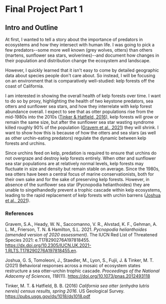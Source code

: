 # Final Project Part 1
## Intro and Outline
At first, I wanted to tell a story about the importance of predators in ecosystems and how they intersect with human life. I was going to pick a few predators--some more well known (grey wolves, otters) than others (martens, sunflower sea stars, wolverines)--and document how changes in their population and distribution change the ecosystem and landscape.

However, I quickly learned that it isn't easy to come by detailed geographic data about species people don't care about. So instead, I will be focusing on an environment that is comparatively well-studied: kelp forests off the coast of California. 

I am interested in showing the overall health of kelp forests over time. I want to do so by proxy, highlighting the health of two keystone predators, sea otters and sunflower sea stars, and how they interrelate with kelp forest abundance overall. I expect to see that as otter populations rise from the mid-1980s into the 2010s ([Tinker & Hatfield, 2016](https://pubs.usgs.gov/ds/1018/ds1018.pdf)), kelp forests will grow or remain the same size, but after the sunflower sea star wasting syndrome killed roughly 90% of the population ([Gravem et al., 2021](https://dx.doi.org/10.2305/IUCN.UK.2021-1.RLTS.T178290276A197818455.en.)) they will shrink. I want to show how this is because of how the otters and sea stars (as well as other urchin-eating predators) regulate the dynamic between kelp forests and urchins.

Since urchins feed on kelp, predation is required to ensure that urchins do not overgraze and destroy kelp forests entirely. When otter and sunflower sea star populations are at relatively normal levels, kelp forests may fluctuate in size and density but remain stable on average. Since the 1980s, sea otters have been a central focus of marine conservationists, both for their own sake and for the sake of preserving kelp forests. However, in absence of the sunflower sea star (Pycnopodia helianthoides) they are unable to singelhandedly prevent a trophic cascade within kelp ecosystems, leading to the rapid replacement of kelp forests with urchin barrens ([Joshua et al., 2021](https://doi.org/10.1073/pnas.2012493118)).

### References
Gravem, S.A., Heady, W. N., Saccomanno, V. R., Alvstad, K. F., Gehman, A. L. M., Frierson, T. N. & Hamilton, S.L. 2021. *Pycnopodia helianthoides (amended version of 2020 assessment)*. The IUCN Red List of Threatened Species 2021: e.T178290276A197818455. https://dx.doi.org/10.2305/IUCN.UK.2021-1.RLTS.T178290276A197818455.en.

Joshua, G. S, Tomoleoni, J., Staedler, M., Lyon, S., Fujii, J. & Tinker, M. T. (2021) Behavioral responses across a mosaic of ecosystem states restructure a sea otter–urchin trophic cascade. *Proceedings of the National Adacemy of Sciences, 118*(11). https://doi.org/10.1073/pnas.2012493118

Tinker, M. T. & Hatfield, B. B. (2016) *California sea otter (enhydra lutris nereis) census results, spring 2016*. US Geological Survey. https://pubs.usgs.gov/ds/1018/ds1018.pdf
